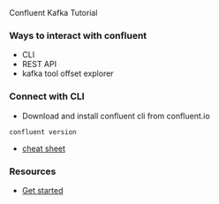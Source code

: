 Confluent Kafka Tutorial

### Ways to interact with confluent

- CLI
- REST API
- kafka tool offset explorer

### Connect with CLI

- Download and install confluent cli from confluent.io

`confluent version`

- [cheat sheet](./confluent-commands-cheat-sheet.md)


### Resources

- [Get started](https://developer.confluent.io/learn-kafka/apache-kafka)